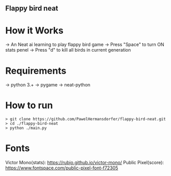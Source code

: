 ## Flappy bird neat
# How it Works
-> An Neat ai learning to play flappy bird game
-> Press "Space" to turn ON stats penel
-> Press "d" to kill all birds in current generation

# Requirements
-> python 3.+
-> pygame
-> neat-python

# How to run
```console
> git clone https://github.com/PawelHermansdorfer/flappy-bird-neat.git
> cd ./flappy-bird-neat
> python ./main.py
```


# Fonts
Victor Mono(stats): https://rubjo.github.io/victor-mono/
Public Pixel(score): https://www.fontspace.com/public-pixel-font-f72305
